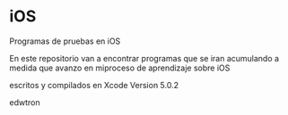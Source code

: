 iOS
===

Programas de pruebas en iOS

En este repositorio van a encontrar programas que se iran acumulando a medida que avanzo en miproceso de
aprendizaje sobre iOS

escritos y  compilados en Xcode Version 5.0.2

edwtron
